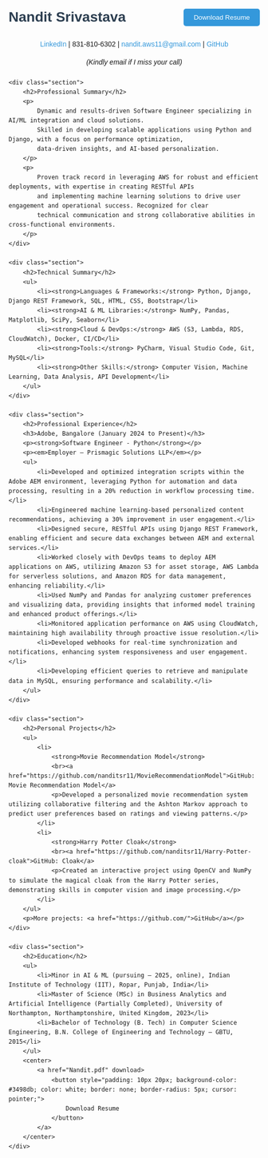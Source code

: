 <!DOCTYPE html>
<html lang="en">
<head>
    <meta charset="UTF-8">
    <meta name="viewport" content="width=device-width, initial-scale=1.0">
    <title>Nandit Srivastava</title>
    <style>
        body {
            font-family: Arial, sans-serif;
            line-height: 1.6;
            margin: 20px;
        }
        h1, h2 {
            color: #2c3e50;
        }
        ul {
            list-style-type: square;
            margin-left: 20px;
        }
        a {
            color: #3498db;
            text-decoration: none;
        }
        a:hover {
            text-decoration: underline;
        }
        .contact {
            margin-bottom: 20px;
        }
        .section {
            margin-bottom: 30px;
        }
    </style>
</head>
<body>
    <div style="display: flex; justify-content: space-between; align-items: center; margin-bottom: 20px;">
        <h1 style="margin: 0;">Nandit Srivastava</h1>
        <a href="Nandit.pdf" download>
            <button style="padding: 10px 20px; background-color: #3498db; color: white; border: none; border-radius: 5px; cursor: pointer;">
                Download Resume
            </button>
        </a>
    </div>
    <center>
        <div class="contact">
            <p>
                <a href="https://www.linkedin.com/in/nandit-srivastava-782597335/">LinkedIn</a> |
                831-810-6302 |
                <a href="mailto:nandit.aws11@gmail.com">nandit.aws11@gmail.com</a> |
                <a href="https://github.com/">GitHub</a>
            </p>
            <p><em>(Kindly email if I miss your call)</em></p>
        </div>
    </center>
   
    <div class="section">
        <h2>Professional Summary</h2>
        <p>
            Dynamic and results-driven Software Engineer specializing in AI/ML integration and cloud solutions. 
            Skilled in developing scalable applications using Python and Django, with a focus on performance optimization, 
            data-driven insights, and AI-based personalization.
        </p>
        <p>
            Proven track record in leveraging AWS for robust and efficient deployments, with expertise in creating RESTful APIs 
            and implementing machine learning solutions to drive user engagement and operational success. Recognized for clear 
            technical communication and strong collaborative abilities in cross-functional environments.
        </p>
    </div>

    <div class="section">
        <h2>Technical Summary</h2>
        <ul>
            <li><strong>Languages & Frameworks:</strong> Python, Django, Django REST Framework, SQL, HTML, CSS, Bootstrap</li>
            <li><strong>AI & ML Libraries:</strong> NumPy, Pandas, Matplotlib, SciPy, Seaborn</li>
            <li><strong>Cloud & DevOps:</strong> AWS (S3, Lambda, RDS, CloudWatch), Docker, CI/CD</li>
            <li><strong>Tools:</strong> PyCharm, Visual Studio Code, Git, MySQL</li>
            <li><strong>Other Skills:</strong> Computer Vision, Machine Learning, Data Analysis, API Development</li>
        </ul>
    </div>

    <div class="section">
        <h2>Professional Experience</h2>
        <h3>Adobe, Bangalore (January 2024 to Present)</h3>
        <p><strong>Software Engineer - Python</strong></p>
        <p><em>Employer – Prismagic Solutions LLP</em></p>
        <ul>
            <li>Developed and optimized integration scripts within the Adobe AEM environment, leveraging Python for automation and data processing, resulting in a 20% reduction in workflow processing time.</li>
            <li>Engineered machine learning-based personalized content recommendations, achieving a 30% improvement in user engagement.</li>
            <li>Designed secure, RESTful APIs using Django REST Framework, enabling efficient and secure data exchanges between AEM and external services.</li>
            <li>Worked closely with DevOps teams to deploy AEM applications on AWS, utilizing Amazon S3 for asset storage, AWS Lambda for serverless solutions, and Amazon RDS for data management, enhancing reliability.</li>
            <li>Used NumPy and Pandas for analyzing customer preferences and visualizing data, providing insights that informed model training and enhanced product offerings.</li>
            <li>Monitored application performance on AWS using CloudWatch, maintaining high availability through proactive issue resolution.</li>
            <li>Developed webhooks for real-time synchronization and notifications, enhancing system responsiveness and user engagement.</li>
            <li>Developing efficient queries to retrieve and manipulate data in MySQL, ensuring performance and scalability.</li>
        </ul>
    </div>

    <div class="section">
        <h2>Personal Projects</h2>
        <ul>
            <li>
                <strong>Movie Recommendation Model</strong>
                <br><a href="https://github.com/nanditsr11/MovieRecommendationModel">GitHub: Movie Recommendation Model</a>
                <p>Developed a personalized movie recommendation system utilizing collaborative filtering and the Ashton Markov approach to predict user preferences based on ratings and viewing patterns.</p>
            </li>
            <li>
                <strong>Harry Potter Cloak</strong>
                <br><a href="https://github.com/nanditsr11/Harry-Potter-cloak">GitHub: Cloak</a>
                <p>Created an interactive project using OpenCV and NumPy to simulate the magical cloak from the Harry Potter series, demonstrating skills in computer vision and image processing.</p>
            </li>
        </ul>
        <p>More projects: <a href="https://github.com/">GitHub</a></p>
    </div>

    <div class="section">
        <h2>Education</h2>
        <ul>
            <li>Minor in AI & ML (pursuing – 2025, online), Indian Institute of Technology (IIT), Ropar, Punjab, India</li>
            <li>Master of Science (MSc) in Business Analytics and Artificial Intelligence (Partially Completed), University of Northampton, Northamptonshire, United Kingdom, 2023</li>
            <li>Bachelor of Technology (B. Tech) in Computer Science Engineering, B.N. College of Engineering and Technology – GBTU, 2015</li>
        </ul>
        <center>
            <a href="Nandit.pdf" download>
                <button style="padding: 10px 20px; background-color: #3498db; color: white; border: none; border-radius: 5px; cursor: pointer;">
                    Download Resume
                </button>
            </a>
        </center>
    </div>
</body>
</html>
